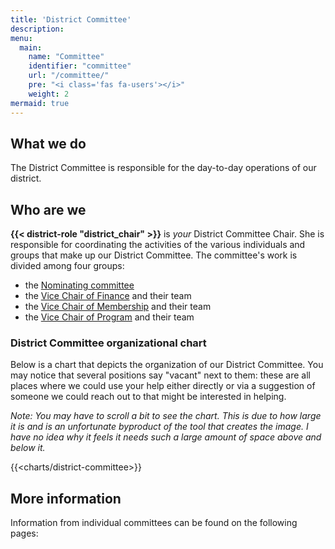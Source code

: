 ```yaml
---
title: 'District Committee'
description:
menu:
  main:
    name: "Committee"
    identifier: "committee"
    url: "/committee/"
    pre: "<i class='fas fa-users'></i>"
    weight: 2
mermaid: true
---
```


## What we do

The District Committee is responsible for the day-to-day operations of our district.

## Who are we

__{{< district-role "district_chair" >}}__ is _your_ District Committee Chair. She is responsible for coordinating the activities of the various individuals and groups that make up our District Committee. The committee's work is divided among four groups:

- the [Nominating committee](nominating/)
- the [Vice Chair of Finance](vc-finance/) and their team
- the [Vice Chair of Membership](vc-membership/) and their team
- the [Vice Chair of Program](vc-program/) and their team

### District Committee organizational chart

Below is a chart that depicts the organization of our District Committee. You may notice that several positions say "vacant" next to them: these are all places where we could use your help either directly or via a suggestion of someone we could reach out to that might be interested in helping.

_Note: You may have to scroll a bit to see the chart. This is due to how large it is and is an unfortunate byproduct of the tool that creates the image. I have no idea why it feels it needs such a large amount of space above and below it._

{{<charts/district-committee>}}

## More information

Information from individual committees can be found on the following pages:
